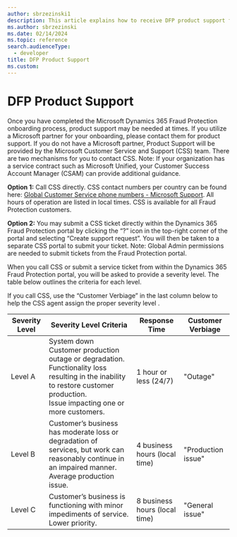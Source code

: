 ```yaml
---
author: sbrzezinski1
description: This article explains how to receive DFP product support from the Customer Service and Support team.
ms.author: sbrzezinski
ms.date: 02/14/2024
ms.topic: reference
search.audienceType:
  - developer
title: DFP Product Support
ms.custom:
---
```


# DFP Product Support

Once you have completed the Microsoft Dynamics 365 Fraud Protection onboarding process, product support may be needed at times. If you utilize a Microsoft partner for your onboarding, please contact them for product support. If you do not have a Microsoft partner, Product Support will be provided by the Microsoft Customer Service and Support (CSS) team. There are two mechanisms for you to contact CSS. Note: If your organization has a service contract such as Microsoft Unified, your Customer Success Account Manager (CSAM) can provide additional guidance.  

**Option 1:** Call CSS directly. CSS contact numbers per country can be found here: [Global Customer Service phone numbers - Microsoft Support](https://support.microsoft.com/en-us/topic/global-customer-service-phone-numbers-c0389ade-5640-e588-8b0e-28de8afeb3f2). All hours of operation are listed in local times. CSS is available for all Fraud Protection customers.    

**Option 2:** You may submit a CSS ticket directly within the Dynamics 365 Fraud Protection portal by clicking the “?” icon in the top-right corner of the portal and selecting “Create support request”.  You will then be taken to a separate CSS portal to submit your ticket.  Note: Global Admin permissions are needed to submit tickets from the Fraud Protection portal.

When you call CSS or submit a service ticket from within the Dynamics 365 Fraud Protection portal, you will be asked to provide a severity level.  The table below outlines the criteria for each level.

If you call CSS, use the “Customer Verbiage” in the last column below to help the CSS agent assign the proper severity level . 


| Severity Level | Severity Level Criteria | Response Time | Customer Verbiage |
| --- | --- | --- | --- |
| Level A | System down<br>Customer production outage or degradation.<br>Functionality loss resulting in the inability to restore customer production.<br>Issue impacting one or more customers. | 1 hour or less (24/7) | "Outage" |
| Level B | Customer’s business has moderate loss or degradation of services, but work can reasonably continue in an impaired manner.<br>Average production issue. | 4 business hours (local time) | "Production issue" |
| Level C | Customer’s business is functioning with minor impediments of service.<br>Lower priority. | 8 business hours (local time) | "General issue" |

